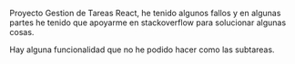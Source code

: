 Proyecto Gestion de Tareas React, he tenido algunos fallos y en algunas partes he tenido que apoyarme en stackoverflow para solucionar algunas cosas.

Hay alguna funcionalidad que no he podido hacer como las subtareas.
